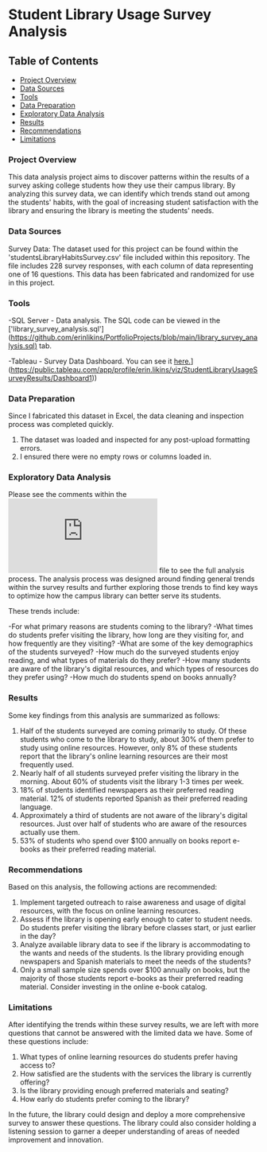 # Student Library Usage Survey Analysis

## Table of Contents

- [Project Overview](#project-overview)
- [Data Sources](#data-sources)
- [Tools](#tools)
- [Data Preparation](#data-preparation)
- [Exploratory Data Analysis](#exploratory-data-analysis)
- [Results](#results)
- [Recommendations](#recommendations)
- [Limitations](#limitations)

### Project Overview

This data analysis project aims to discover patterns within the results of a survey asking college students how they use their campus library. By analyzing this survey data, we can identify which trends stand out among the students' habits, with the goal of increasing student satisfaction with the library and ensuring the library is meeting the students' needs.

### Data Sources

Survey Data: The dataset used for this project can be found within the 'studentsLibraryHabitsSurvey.csv' file included within this repository. The file includes 228 survey responses, with each column of data representing one of 16 questions. This data has been fabricated and randomized for use in this project. 

### Tools

-SQL Server - Data analysis. The SQL code can be viewed in the ['library_survey_analysis.sql'] ([https://github.com/erinlikins/PortfolioProjects/blob/main/library_survey_analysis.sql)](https://github.com/erinlikins/PortfolioProjects/blob/main/library_survey_analysis.sql) tab.

-Tableau - Survey Data Dashboard. You can see it [here.]([https://public.tableau.com/app/profile/erin.likins/viz/StudentLibraryUsageSurveyResults/Dashboard1)](https://public.tableau.com/app/profile/erin.likins/viz/StudentLibraryUsageSurveyResults/Dashboard1))

### Data Preparation

Since I fabricated this dataset in Excel, the data cleaning and inspection process was completed quickly.

1. The dataset was loaded and inspected for any post-upload formatting errors.
2. I ensured there were no empty rows or columns loaded in.

### Exploratory Data Analysis

Please see the comments within the ![SQL code](https://github.com/erinlikins/PortfolioProjects/blob/main/library_survey_analysis.sql) file to see the full analysis process.
The analysis process was designed around finding general trends within the survey results and further exploring those trends to find key ways to optimize how the campus library can better serve its students.

These trends include:

-For what primary reasons are students coming to the library?
-What times do students prefer visiting the library, how long are they visiting for, and how frequently are they visiting?
-What are some of the key demographics of the students surveyed?
-How much do the surveyed students enjoy reading, and what types of materials do they prefer?
-How many students are aware of the library's digital resources, and which types of resources do they prefer using?
-How much do students spend on books annually?

### Results

Some key findings from this analysis are summarized as follows:

1. Half of the students surveyed are coming primarily to study. Of these students who come to the library to study, about 30% of them prefer to study using online resources. However, only 8% of these students report that the library's online learning resources are their most frequently used.
2. Nearly half of all students surveyed prefer visiting the library in the morning. About 60% of students visit the library 1-3 times per week.
3. 18% of students identified newspapers as their preferred reading material. 12% of students reported Spanish as their preferred reading language.
4. Approximately a third of students are not aware of the library's digital resources. Just over half of students who are aware of the resources actually use them.
5. 53% of students who spend over $100 annually on books report e-books as their preferred reading material.

### Recommendations

Based on this analysis, the following actions are recommended:

1. Implement targeted outreach to raise awareness and usage of digital resources, with the focus on online learning resources.
2. Assess if the library is opening early enough to cater to student needs. Do students prefer visiting the library before classes start, or just earlier in the day?
3. Analyze available library data to see if the library is accommodating to the wants and needs of the students. Is the library providing enough newspapers and Spanish materials to meet the needs of the students?
4. Only a small sample size spends over $100 annually on books, but the majority of those students report e-books as their preferred reading material. Consider investing in the online e-book catalog.  

### Limitations

After identifying the trends within these survey results, we are left with more questions that cannot be answered with the limited data we have. 
Some of these questions include:

1. What types of online learning resources do students prefer having access to?
2. How satisfied are the students with the services the library is currently offering?
3. Is the library providing enough preferred materials and seating?
4. How early do students prefer coming to the library?

In the future, the library could design and deploy a more comprehensive survey to answer these questions. The library could also consider holding a listening session to garner a deeper understanding of areas of needed improvement and innovation.

